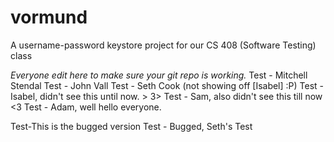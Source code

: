 vormund
=======

A username-password keystore project for our CS 408 (Software Testing) class

*Everyone edit here to make sure your git repo is working.*
Test - Mitchell Stendal
Test - John Vall
Test - Seth Cook (not showing off [Isabel] :P)
Test - Isabel, didn't see this until now. > 3>
Test - Sam, also didn't see this till now <3
Test - Adam, well hello everyone.

Test-This is the bugged version
Test - Bugged, Seth's Test
